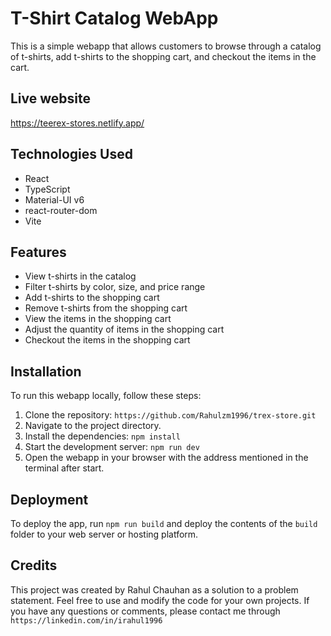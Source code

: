 # T-Shirt Catalog WebApp

This is a simple webapp that allows customers to browse through a catalog of t-shirts, add t-shirts to the shopping cart, and checkout the items in the cart.

## Live website

https://teerex-stores.netlify.app/

## Technologies Used

- React
- TypeScript
- Material-UI v6
- react-router-dom
- Vite

## Features

- View t-shirts in the catalog
- Filter t-shirts by color, size, and price range
- Add t-shirts to the shopping cart
- Remove t-shirts from the shopping cart
- View the items in the shopping cart
- Adjust the quantity of items in the shopping cart
- Checkout the items in the shopping cart

## Installation

To run this webapp locally, follow these steps:

1. Clone the repository: `https://github.com/Rahulzm1996/trex-store.git`
2. Navigate to the project directory.
3. Install the dependencies: `npm install`
4. Start the development server: `npm run dev`
5. Open the webapp in your browser with the address mentioned in the terminal after start.

## Deployment

To deploy the app, run `npm run build` and deploy the contents of the `build` folder to your web server or hosting platform.

## Credits

This project was created by Rahul Chauhan as a solution to a problem statement. Feel free to use and modify the code for your own projects. If you have any questions or comments, please contact me through `https://linkedin.com/in/irahul1996`
